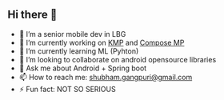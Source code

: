 ## Hi there 👋

- 🔭 I’m a senior mobile dev in LBG
- 🔭 I’m currently working on [KMP](https://kotlinlang.org/docs/multiplatform.html) and [Compose MP](https://www.jetbrains.com/lp/compose-multiplatform/)
- 🌱 I’m currently learning ML (Pyhton)
- 👯 I’m looking to collaborate on android opensource libraries
- 💬 Ask me about Android + Spring boot
- 📫 How to reach me: shubham.gangpuri@gmail.com
- ⚡ Fun fact: NOT SO SERIOUS
